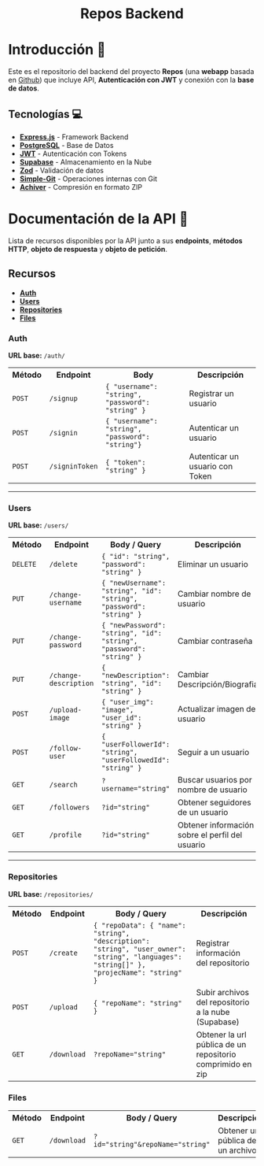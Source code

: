 <h1 align="center">Repos Backend</h1>

# Introducción 🚀

Este es el repositorio del backend del proyecto **Repos** (una **webapp** basada en [Github](https://github.com)) que 
incluye API, **Autenticación con JWT** y conexión con la **base de datos**.

## Tecnologías 💻️

- **[Express.js](https://expressjs.com)** - Framework Backend
- **[PostgreSQL](https://www.postgresql.org/)** - Base de Datos
- **[JWT](https://jwt.io/)** - Autenticación con Tokens
- **[Supabase](https://supabase.com)** - Almacenamiento en la Nube
- **[Zod](https://zod.dev/)** - Validación de datos
- **[Simple-Git](https://www.npmjs.com/package/simple-git)** - Operaciones internas con Git
- **[Achiver](https://www.npmjs.com/package/archiver)** - Compresión en formato ZIP

# Documentación de la API 📔

Lista de recursos disponibles por la API junto a sus **endpoints**, **métodos HTTP**, **objeto de respuesta** y 
**objeto de petición**.

## Recursos

- **[Auth](#auth)**
- **[Users](#users)**
- **[Repositories](#repositories)**
- **[Files](#files)**

### Auth

**URL base:** `/auth/`

<table>
    <th>Método</th>
    <th>Endpoint</th>
    <th>Body</th>
    <th>Descripción</th>
    <tr>
        <td><code>POST</code></td>
        <td><code>/signup</code></td>
        <td>
            <code>{ "username": "string", "password": "string" }</code>
        </td>
        <td>Registrar un usuario</td>
    </tr>
    <tr>
        <td><code>POST</code></td>
        <td><code>/signin</code></td>
        <td>
            <code>{ "username": "string", "password": "string"}</code>
        </td>
        <td>Autenticar un usuario</td>
    </tr>
    <tr>
        <td><code>POST</code></td>
        <td><code>/signinToken</code></td>
        <td>
            <code>{ "token": "string" }</code>
        </td>
        <td>Autenticar un usuario con Token</td>
    </tr>
</table>

---

### Users

**URL base:** `/users/`

<table>
    <th>Método</th>
    <th>Endpoint</th>
    <th>Body / Query</th>
    <th>Descripción</th>
    <tr>
        <td><code>DELETE</code></td>
        <td><code>/delete</code></td>
        <td><code>{ "id": "string", "password": "string" }</code></td>
        <td>Eliminar un usuario</td>
    </tr>
    <tr>
        <td><code>PUT</code></td>
        <td><code>/change-username</code></td>
        <td><code>{ "newUsername": "string", "id": "string", "password": "string" }</code></td>
        <td>Cambiar nombre de usuario</td>
    </tr>
    <tr>
        <td><code>PUT</code></td>
        <td><code>/change-password</code></td>
        <td><code>{ "newPassword": "string", "id": "string", "password": "string" }</code></td>
        <td>Cambiar contraseña</td>
    </tr>
    <tr>
        <td><code>PUT</code></td>
        <td><code>/change-description</code></td>
        <td><code>{ "newDescription": "string", "id": "string" }</code></td>
        <td>Cambiar Descripción/Biografia</td>
    </tr>
    <tr>
        <td><code>POST</code></td>
        <td><code>/upload-image</code></td>
        <td><code>{ "user_img": "image", "user_id": "string" }</code></td>
        <td>Actualizar imagen de usuario</td>
    </tr>
    <tr>
        <td><code>POST</code></td>
        <td><code>/follow-user</code></td>
        <td><code>{ "userFollowerId": "string", "userFollowedId": "string" }</code></td>
        <td>Seguir a un usuario</td>
    </tr>
    <tr>
        <td><code>GET</code></td>
        <td><code>/search</code></td>
        <td><code>?username="string"</code></td>
        <td>Buscar usuarios por nombre de usuario</td>
    </tr>
    <tr>
        <td><code>GET</code></td>
        <td><code>/followers</code></td>
        <td><code>?id="string"</code></td>
        <td>Obtener seguidores de un usuario</td>
    </tr>
    <tr>
        <td><code>GET</code></td>
        <td><code>/profile</code></td>
        <td><code>?id="string"</code></td>
        <td>Obtener información sobre el perfil del usuario</td>
    </tr>
</table>

---

### Repositories

**URL base:** `/repositories/`

<table>
    <th>Método</th>
    <th>Endpoint</th>
    <th>Body / Query</th>
    <th>Descripción</th>
    <tr>
        <td><code>POST</code></td>        
        <td><code>/create</code></td>
        <td><code>{ "repoData": { "name": "string", "description": "string", "user_owner": "string", "languages": "string[]" }, "projecName": "string" }</code></td>
        <td>Registrar información del repositorio</td>
    </tr>
    <tr>
        <td><code>POST</code></td>
        <td><code>/upload</code></td>
        <td><code>{ "repoName": "string" }</code></td>
        <td>Subir archivos del repositorio a la nube (Supabase)</td>
    </tr>
    <tr>
        <td><code>GET</code></td>
        <td><code>/download</code></td>
        <td><code>?repoName="string"</code></td>
        <td>Obtener la url pública de un repositorio comprimido en zip</td>
    </tr>
</table>

### Files

<table>
    <th>Método</th>
    <th>Endpoint</th>
    <th>Body / Query</th>
    <th>Descripción</th>
    <tr>
        <td><code>GET</code></td>
        <td><code>/download</code></td>
        <td><code>?id="string"&repoName="string"</code></td>
        <td>Obtener url pública de un archivo</td>
    </tr>
</table>
